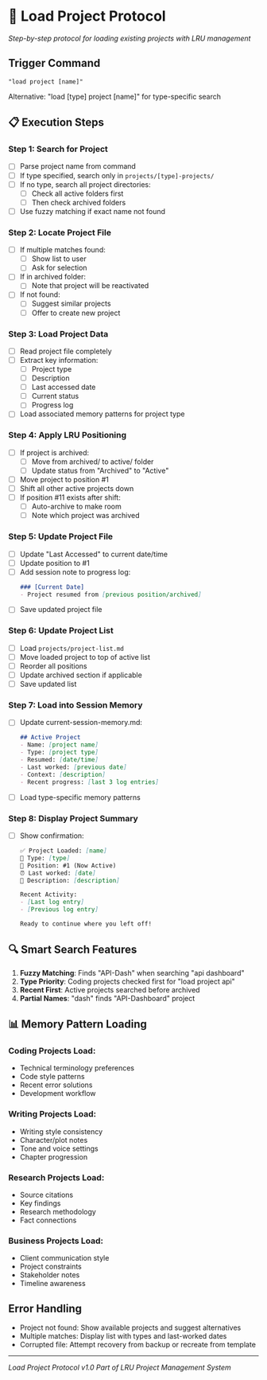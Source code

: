 # 📂 Load Project Protocol
*Step-by-step protocol for loading existing projects with LRU management*

## Trigger Command
```
"load project [name]"
```
Alternative: "load [type] project [name]" for type-specific search

## 📋 Execution Steps

### Step 1: Search for Project
- [ ] Parse project name from command
- [ ] If type specified, search only in `projects/[type]-projects/`
- [ ] If no type, search all project directories:
  - [ ] Check all active folders first
  - [ ] Then check archived folders
- [ ] Use fuzzy matching if exact name not found

### Step 2: Locate Project File
- [ ] If multiple matches found:
  - [ ] Show list to user
  - [ ] Ask for selection
- [ ] If in archived folder:
  - [ ] Note that project will be reactivated
- [ ] If not found:
  - [ ] Suggest similar projects
  - [ ] Offer to create new project

### Step 3: Load Project Data
- [ ] Read project file completely
- [ ] Extract key information:
  - [ ] Project type
  - [ ] Description
  - [ ] Last accessed date
  - [ ] Current status
  - [ ] Progress log
- [ ] Load associated memory patterns for project type

### Step 4: Apply LRU Positioning
- [ ] If project is archived:
  - [ ] Move from archived/ to active/ folder
  - [ ] Update status from "Archived" to "Active"
- [ ] Move project to position #1
- [ ] Shift all other active projects down
- [ ] If position #11 exists after shift:
  - [ ] Auto-archive to make room
  - [ ] Note which project was archived

### Step 5: Update Project File
- [ ] Update "Last Accessed" to current date/time
- [ ] Update position to #1
- [ ] Add session note to progress log:
  ```markdown
  ### [Current Date]
  - Project resumed from [previous position/archived]
  ```
- [ ] Save updated project file

### Step 6: Update Project List
- [ ] Load `projects/project-list.md`
- [ ] Move loaded project to top of active list
- [ ] Reorder all positions
- [ ] Update archived section if applicable
- [ ] Save updated list

### Step 7: Load into Session Memory
- [ ] Update current-session-memory.md:
  ```markdown
  ## Active Project
  - Name: [project name]
  - Type: [project type]
  - Resumed: [date/time]
  - Last worked: [previous date]
  - Context: [description]
  - Recent progress: [last 3 log entries]
  ```
- [ ] Load type-specific memory patterns

### Step 8: Display Project Summary
- [ ] Show confirmation:
  ```markdown
  ✅ Project Loaded: [name]
  📁 Type: [type]
  📍 Position: #1 (Now Active)
  ⏰ Last worked: [date]
  📝 Description: [description]

  Recent Activity:
  - [Last log entry]
  - [Previous log entry]

  Ready to continue where you left off!
  ```

## 🔍 Smart Search Features
1. **Fuzzy Matching**: Finds "API-Dash" when searching "api dashboard"
2. **Type Priority**: Coding projects checked first for "load project api"
3. **Recent First**: Active projects searched before archived
4. **Partial Names**: "dash" finds "API-Dashboard" project

## 📊 Memory Pattern Loading

### Coding Projects Load:
- Technical terminology preferences
- Code style patterns
- Recent error solutions
- Development workflow

### Writing Projects Load:
- Writing style consistency
- Character/plot notes
- Tone and voice settings
- Chapter progression

### Research Projects Load:
- Source citations
- Key findings
- Research methodology
- Fact connections

### Business Projects Load:
- Client communication style
- Project constraints
- Stakeholder notes
- Timeline awareness

## Error Handling
- Project not found: Show available projects and suggest alternatives
- Multiple matches: Display list with types and last-worked dates
- Corrupted file: Attempt recovery from backup or recreate from template

---

*Load Project Protocol v1.0*
*Part of LRU Project Management System*
